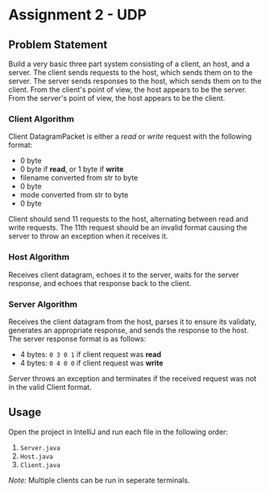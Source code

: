 # Assignment 2 - UDP

## Problem Statement

Build a very basic three part system consisting of a client, an host, and a server. The client sends requests to the  host, which sends them on to the server. The server sends responses to the host, which sends them on to the client. From the client's point of view, the host appears to be the server. From the server's point of view, the host appears to be the client.

### Client Algorithm 
Client DatagramPacket is either a *read* or *write* request with the following format: 
- 0 byte
- 0 byte if **read**, or 1 byte if **write**
- filename converted from str to byte
- 0 byte
- mode converted from str to byte
- 0 byte

Client should send 11 requests to the host, alternating between read and write requests. The 11th request should be an invalid format causing the server to throw an exception when it receives it. 

### Host Algorithm 
Receives client datagram, echoes it to the server, waits for the server response, and echoes that response back to the client. 

### Server Algorithm 
Receives the client datagram from the host, parses it to ensure its validaty, generates an appropriate response, and sends the response to the host. The server response format is as follows: 
- 4 bytes: `0 3 0 1` if client request was **read**
- 4 bytes: `0 4 0 0` if client request was **write**

Server throws an exception and terminates if the received request was not in the valid Client format. 

## Usage 

Open the project in IntelliJ and run each file in the following order:

1. `Server.java`  
2. `Host.java`
3. `Client.java`

*Note:* Multiple clients can be run in seperate terminals.  